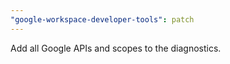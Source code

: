 ```yaml
---
"google-workspace-developer-tools": patch
---
```


Add all Google APIs and scopes to the diagnostics.
